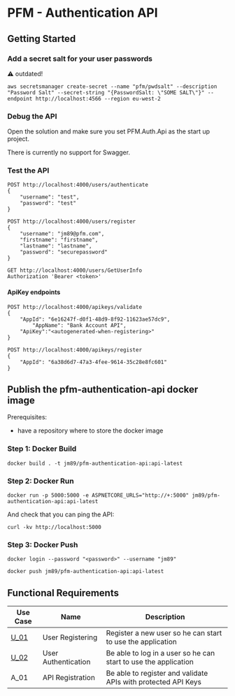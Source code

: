 # PFM - Authentication API

## Getting Started

### Add a secret salt for your user passwords

:warning: outdated!

```
aws secretsmanager create-secret --name "pfm/pwdsalt" --description "Password Salt" --secret-string "{PasswordSalt: \"SOME SALT\"}" --endpoint http://localhost:4566 --region eu-west-2
```

### Debug the API

Open the solution and make sure you set PFM.Auth.Api as the start up project. 

There is currently no support for Swagger.

### Test the API

```
POST http://localhost:4000/users/authenticate
{
	"username": "test",
	"password": "test"
}
```

```
POST http://localhost:4000/users/register
{
	"username": "jm89@pfm.com",
	"firstname": "firstname",
	"lastname": "lastname",
	"password": "securepassword"
}
```

```
GET http://localhost:4000/users/GetUserInfo
Authorization 'Bearer <token>'
```

#### ApiKey endpoints

```
POST http://localhost:4000/apikeys/validate
{
	"AppId": "6e16247f-d0f1-48d9-8f92-11623ae57dc9",
    	"AppName": "Bank Account API",
	"ApiKey":"<autogenerated-when-registering>"
}
```

```
POST http://localhost:4000/apikeys/register
{
	"AppId": "6a38d6d7-47a3-4fee-9614-35c28e8fc601"
}
```

## Publish the pfm-authentication-api docker image

Prerequisites:
- have a repository where to store the docker image

### Step 1: Docker Build

```
docker build . -t jm89/pfm-authentication-api:api-latest
```

### Step 2: Docker Run

```
docker run -p 5000:5000 -e ASPNETCORE_URLS="http://+:5000" jm89/pfm-authentication-api:api-latest
```

And check that you can ping the API:

```
curl -kv http://localhost:5000
```

### Step 3: Docker Push

```
docker login --password "<password>" --username "jm89"
```

```
docker push jm89/pfm-authentication-api:api-latest 
```

## Functional Requirements

|Use Case| Name| Description|
|---|---|---|
|[U_01](https://github.com/JM89/personalfinancemanager/wiki/U_01---User-Registration)| User Registering|Register a new user so he can start to use the application|
|[U_02](https://github.com/JM89/personalfinancemanager/wiki/U_02---User-Authentication)| User Authentication|Be able to log in a user so he can start to use the application|
|A_01| API Registration | Be able to register and validate APIs  with protected API Keys |

